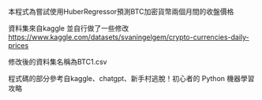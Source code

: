 本程式為嘗試使用HuberRegressor預測BTC加密貨幣兩個月間的收盤價格

資料集來自kaggle 並自行做了一些修改 https://www.kaggle.com/datasets/svaningelgem/crypto-currencies-daily-prices

修改後的資料集名稱為BTC1.csv

程式碼的部分參考自kaggle、chatgpt、新手村逃脫！初心者的 Python 機器學習攻略
